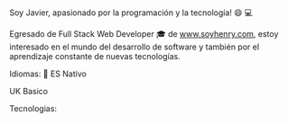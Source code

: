 Soy Javier, apasionado por la programación y la tecnología! 😄 💻

Egresado de Full Stack Web Developer 🎓 de www.soyhenry.com, estoy interesado en el mundo del desarrollo de software y también por el aprendizaje constante de nuevas tecnologías.

Idiomas: 💬
ES Nativo

UK Basico

Tecnologias: 
